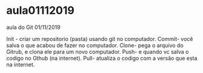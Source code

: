 # aula01112019
 aula do Git 01/11/2019

Init - criar um repositorio (pasta) usando git no computador.
Commit- você salva o que acabou de fazer no computador.
Clone- pega o arquivo do Gitrub, e clona ele para um novo computador.
Push- e quando vc salva o codigo no Gthub (na internet).
Pull- atualiza o codigo com a versão que esta na internet.